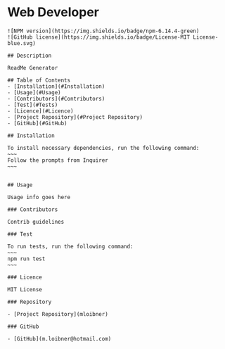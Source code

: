 # **Web Developer**
    ![NPM version](https://img.shields.io/badge/npm-6.14.4-green)
    ![GitHub license](https://img.shields.io/badge/License-MIT License-blue.svg)

    ## Description
    
    ReadMe Generator

    ## Table of Contents
    - [Installation](#Installation)
    - [Usage](#Usage)
    - [Contributors](#Contributors)
    - [Test](#Tests)
    - [Licence](#Licence)
    - [Project Repository](#Project Repository)
    - [GitHub](#GitHub)
    
    ## Installation

    To install necessary dependencies, run the following command:
    ~~~
    Follow the prompts from Inquirer
    ~~~
          

    ## Usage 
    
    Usage info goes here

    ### Contributors
    
    Contrib guidelines
    
    ### Test

    To run tests, run the following command:
    ~~~
    npm run test
    ~~~
    
    ### Licence
    
    MIT License
    
    ### Repository
    
    - [Project Repository](mloibner)

    ### GitHub
    
    - [GitHub](m.loibner@hotmail.com)

  